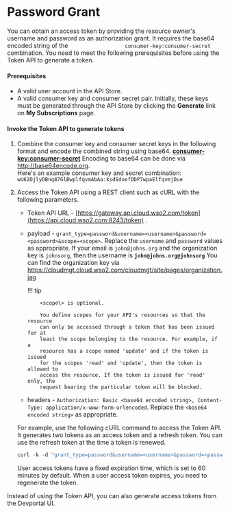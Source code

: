 # Password Grant

You can obtain an access token by providing the resource owner's
username and password as an authorization grant. It requires the base64
encoded string of the
`                   consumer-key:consumer-secret                 `
combination. You need to meet the following prerequisites before using
the Token API to generate a token.

#### Prerequisites

-   A valid user account in the API Store.  
-   A valid consumer key and consumer secret pair. Initially, these keys
    must be generated through the API Store by clicking the **Generate**
    link on **My Subscriptions** page.

#### Invoke the Token API to generate tokens

1.  Combine the consumer key and consumer secret keys in the following format and encode the combined string using base64.
    **[consumer-key:consumer-secret](http://consumer-keyconsumer-secret)**
    Encoding to base64 can
    be done via http://base64encode.org.  
    Here's an example consumer key and secret combination:
    `wU62DjlyDBnq87GlBwplfqvmAbAa:ksdSdoefDDP7wpaElfqvmjDue`
2.  Access the Token API using a REST client such as cURL with the
    following parameters.  

    -   Token API URL -
        [https://gateway.api.cloud.wso2.com/token](https://api.cloud.wso2.com:8243/token)
        .
    -   payload -
        `grant_type=password&username=<username>&password=<password>&scope=<scope>`. Replace the `username` and `password` values as appropriate. If
        your email is `john@johns.org` and the organization key is
        `johnsorg`, then the username is **`john@johns.org@johnsorg`**
        You can find the organization key via
        https://cloudmgt.cloud.wso2.com/cloudmgt/site/pages/organization.jag
  

        !!! tip
        
                <scope\> is optional.
        
                You define scopes for your API's resources so that the resource
                can only be accessed through a token that has been issued for at
                least the scope belonging to the resource. For example, if a
                resource has a scope named 'update' and if the token is issued
                for the scopes 'read' and 'update', then the token is allowed to
                access the resource. If the token is issued for 'read' only, the
                request bearing the particular token will be blocked.
        

    -   headers -
        `Authorization: Basic <base64 encoded string>, Content-Type: application/x-www-form-urlencoded`. Replace the `<base64 encoded string>` as appropriate.

    For example, use the following cURL command to access the Token API.
    It generates two tokens as an access token and a refresh token. You
    can use the refresh token at the time a token is renewed.

    ``` java
    curl -k -d "grant_type=password&username=<username>&password=<password>" -H "Authorization: Basic <base64 encoded (consumer key:consumer secret)>" -H "Content-Type: application/x-www-form-urlencoded" https://gateway.api.cloud.wso2.com/token
    ```

    User access tokens have a fixed expiration time, which is set to 60
    minutes by default. When a user access token expires, you need to regenerate the token.

Instead of using the Token API, you can also generate access tokens from the
Devportal UI.

